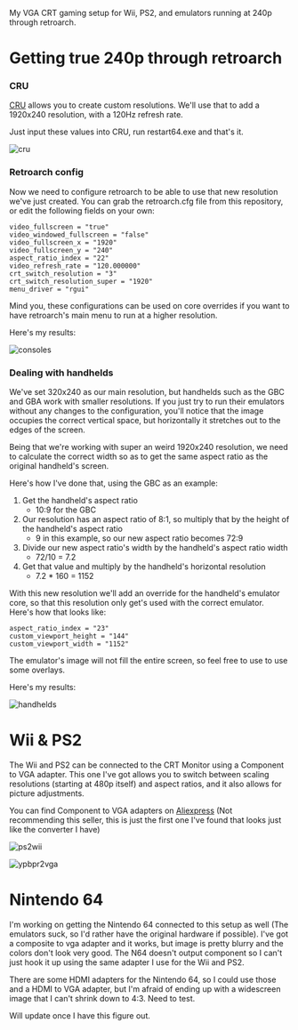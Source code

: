 My VGA CRT gaming setup for Wii, PS2, and emulators running at 240p through retroarch.

# Getting true 240p through retroarch

### CRU

[CRU](https://custom-resolution-utility.en.lo4d.com/windows) allows you to create custom resolutions. We'll use that to add a 1920x240 resolution, with a 120Hz refresh rate.

Just input these values into CRU, run restart64.exe and that's it.

![cru](images/cru.jpeg)

### Retroarch config

Now we need to configure retroarch to be able to use that new resolution we've just created. You can grab the retroarch.cfg file from this repository, or edit the following fields on your own:

```
video_fullscreen = "true"
video_windowed_fullscreen = "false"
video_fullscreen_x = "1920"
video_fullscreen_y = "240"
aspect_ratio_index = "22"
video_refresh_rate = "120.000000"
crt_switch_resolution = "3"
crt_switch_resolution_super = "1920"
menu_driver = "rgui"
```

Mind you, these configurations can be used on core overrides if you want to have retroarch's main menu to run at a higher resolution.

Here's my results:

![consoles](images/consoles.jpg)

### Dealing with handhelds
We've set 320x240 as our main resolution, but handhelds such as the GBC and GBA work with smaller resolutions. If you just try to run their emulators without any changes to the configuration, you'll notice that the image occupies the correct vertical space, but horizontally it stretches out to the edges of the screen.

Being that we're working with super an weird 1920x240 resolution, we need to calculate the correct width so as to get the same aspect ratio as the original handheld's screen.

Here's how I've done that, using the GBC as an example:

1. Get the handheld's aspect ratio
    * 10:9 for the GBC
2. Our resolution has an aspect ratio of 8:1, so multiply that by the height of the handheld's aspect ratio
    * 9 in this example, so our new aspect ratio becomes 72:9
3. Divide our new aspect ratio's width by the handheld's aspect ratio width
    * 72/10 = 7.2
4. Get that value and multiply by the handheld's horizontal resolution
    * 7.2 * 160 = 1152

With this new resolution we'll add an override for the handheld's emulator core, so that this resolution only get's used with the correct emulator. Here's how that looks like:

```
aspect_ratio_index = "23"
custom_viewport_height = "144"
custom_viewport_width = "1152"
```

The emulator's image will not fill the entire screen, so feel free to use to use some overlays.

Here's my results:

![handhelds](images/handhelds.jpg)


# Wii & PS2
The Wii and PS2 can be connected to the CRT Monitor using a Component to VGA adapter. This one I've got allows you to switch between scaling resolutions (starting at 480p itself) and aspect ratios, and it also allows for picture adjustments.

You can find Component to VGA adapters on [Aliexpress](https://pt.aliexpress.com/item/1005002393774648.html?spm=a2g0o.detail.1000060.1.cc6a72a4Lg4Y9k&gps-id=pcDetailBottomMoreThisSeller&scm=1007.13339.291025.0&scm_id=1007.13339.291025.0&scm-url=1007.13339.291025.0&pvid=8be36fc2-dae1-4634-a140-6ffe1f39f0dd&_t=gps-id%3ApcDetailBottomMoreThisSeller%2Cscm-url%3A1007.13339.291025.0%2Cpvid%3A8be36fc2-dae1-4634-a140-6ffe1f39f0dd%2Ctpp_buckets%3A668%232846%238116%232002&pdp_ext_f=%7B%22sku_id%22%3A%2212000020523449551%22%2C%22sceneId%22%3A%223339%22%7D&pdp_npi=2%40dis%21BRL%21430.93%21258.55%21%21%21%21%21%402101f6b116747343014295494ed6a9%2112000020523449551%21rec&gatewayAdapt=glo2bra) (Not recommending this seller, this is just the first one I've found that looks just like the converter I have)

![ps2wii](images/ps2wii.jpg)

![ypbpr2vga](images/ypbpr2vga.jpg)

# Nintendo 64

I'm working on getting the Nintendo 64 connected to this setup as well (The emulators suck, so I'd rather have the original hardware if possible). I've got a composite to vga adapter and it works, but image is pretty blurry and the colors don't look very good. The N64 doesn't output component so I can't just hook it up using the same adapter I use for the Wii and PS2.

There are some HDMI adapters for the Nintendo 64, so I could use those and a HDMI to VGA adapter, but I'm afraid of ending up with a widescreen image that I can't shrink down to 4:3. Need to test.

Will update once I have this figure out.
